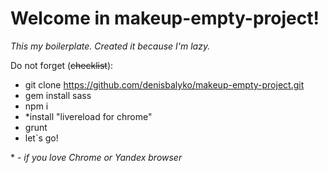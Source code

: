 # Welcome in makeup-empty-project!

*This my boilerplate. Created it because I'm lazy.*

Do not forget (~~checklist~~):

* git clone https://github.com/denisbalyko/makeup-empty-project.git
* gem install sass
* npm i
* *install "livereload for chrome"
* grunt
* let`s go!

\* *- if you love Chrome or Yandex browser*